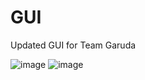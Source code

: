 # GUI
Updated GUI for Team Garuda

![image](https://user-images.githubusercontent.com/19469980/148557989-e45b0516-c7a1-40d1-b828-7916b1ad56f7.png)
![image](https://user-images.githubusercontent.com/19469980/148557972-3f7d50dc-abda-4526-bd8b-f397650fd0ee.png)
